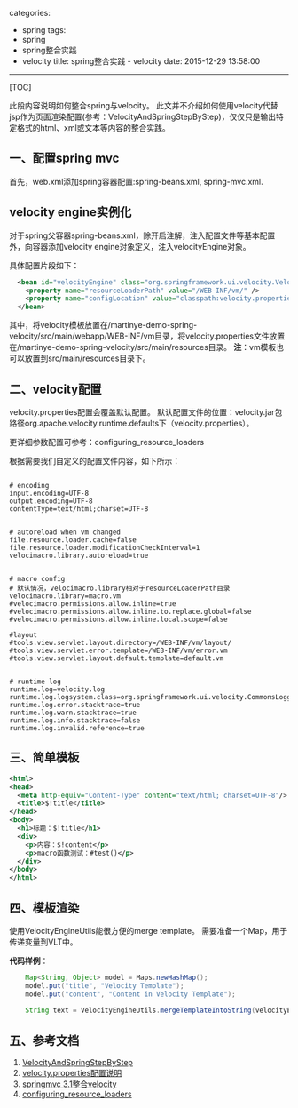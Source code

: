 categories:
  - spring
tags:
  - spring
  - spring整合实践
  - velocity
title: spring整合实践 - velocity
date: 2015-12-29 13:58:00
---

[TOC]

此段内容说明如何整合spring与velocity。
此文并不介绍如何使用velocity代替jsp作为页面渲染配置(参考：VelocityAndSpringStepByStep)，仅仅只是输出特定格式的html、xml或文本等内容的整合实践。


## 一、配置spring mvc
首先，web.xml添加spring容器配置:spring-beans.xml, spring-mvc.xml.


## velocity engine实例化
对于spring父容器spring-beans.xml，除开启注解，注入配置文件等基本配置外，向容器添加velocity engine对象定义，注入velocityEngine对象。

具体配置片段如下：
``` xml
  <bean id="velocityEngine" class="org.springframework.ui.velocity.VelocityEngineFactoryBean">
    <property name="resourceLoaderPath" value="/WEB-INF/vm/" />
    <property name="configLocation" value="classpath:velocity.properties" />
  </bean>
```

其中，将velocity模板放置在/martinye-demo-spring-velocity/src/main/webapp/WEB-INF/vm目录，将velocity.properties文件放置在/martinye-demo-spring-velocity/src/main/resources目录。
**注**：vm模板也可以放置到src/main/resources目录下。


<!-- more -->

## 二、velocity配置
velocity.properties配置会覆盖默认配置。
默认配置文件的位置：velocity.jar包路径org.apache.velocity.runtime.defaults下（velocity.properties）。

更详细参数配置可参考：configuring_resource_loaders

根据需要我们自定义的配置文件内容，如下所示：
``` properties

# encoding
input.encoding=UTF-8
output.encoding=UTF-8
contentType=text/html;charset=UTF-8


# autoreload when vm changed
file.resource.loader.cache=false
file.resource.loader.modificationCheckInterval=1
velocimacro.library.autoreload=true


# macro config
# 默认情况，velocimacro.library相对于resourceLoaderPath目录
velocimacro.library=macro.vm
#velocimacro.permissions.allow.inline=true
#velocimacro.permissions.allow.inline.to.replace.global=false
#velocimacro.permissions.allow.inline.local.scope=false

#layout
#tools.view.servlet.layout.directory=/WEB-INF/vm/layout/
#tools.view.servlet.error.template=/WEB-INF/vm/error.vm
#tools.view.servlet.layout.default.template=default.vm


# runtime log
runtime.log=velocity.log
runtime.log.logsystem.class=org.springframework.ui.velocity.CommonsLoggingLogSystem
runtime.log.error.stacktrace=true
runtime.log.warn.stacktrace=true
runtime.log.info.stacktrace=false
runtime.log.invalid.reference=true

```


## 三、简单模板
``` xml
<html>
<head>
  <meta http-equiv="Content-Type" content="text/html; charset=UTF-8"/>
  <title>$!title</title>
</head>
<body>
  <h1>标题：$!title</h1>
  <div>
    <p>内容：$!content</p>
    <p>macro函数测试：#test()</p>
  </div>
</body>
</html>
```


## 四、模板渲染
使用VelocityEngineUtils能很方便的merge template。
需要准备一个Map，用于传递变量到VLT中。

**代码样例**：
``` java
    Map<String, Object> model = Maps.newHashMap();
    model.put("title", "Velocity Template");
    model.put("content", "Content in Velocity Template");
    
    String text = VelocityEngineUtils.mergeTemplateIntoString(velocityEngine, "test.vm", Constants.ENCODING, model);
```

## 五、参考文档
1. [VelocityAndSpringStepByStep](http://wiki.apache.org/velocity/VelocityAndSpringStepByStep)
2. [velocity.properties配置说明](http://mj4d.iteye.com/blog/1524050)
3. [springmvc 3.1整合velocity](http://blog.csdn.net/glarystar/article/details/6636574)
4. [configuring_resource_loaders](http://velocity.apache.org/engine/releases/velocity-1.5/developer-guide.html#configuring_resource_loaders)

